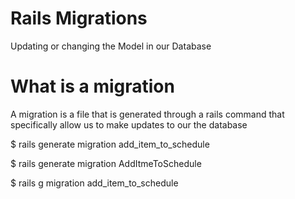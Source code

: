 # Rails Migrations
Updating or changing the Model in our Database

# What is a migration
A migration is a file that is generated through a rails command that specifically allow us to make updates to our the database

$ rails generate migration add_item_to_schedule

$ rails generate migration AddItmeToSchedule

$ rails g migration add_item_to_schedule